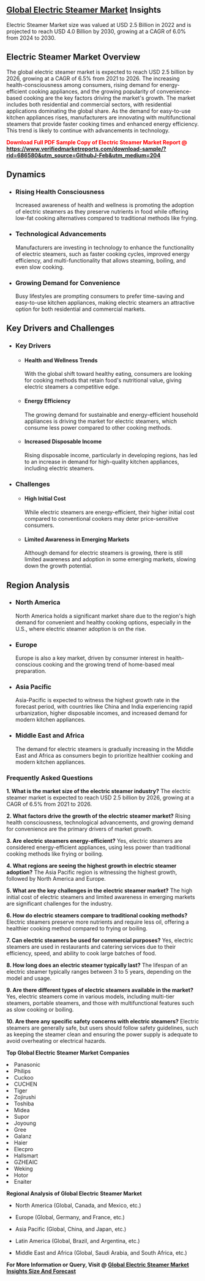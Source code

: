 <h2><a href="https://www.verifiedmarketreports.com/download-sample/?rid=686580&amp;utm_source=GithubJ&amp;utm_medium=204" target="_blank">Global Electric Steamer Market</a> Insights</h2><p>Electric Steamer Market size was valued at USD 2.5 Billion in 2022 and is projected to reach USD 4.0 Billion by 2030, growing at a CAGR of 6.0% from 2024 to 2030.</p><p> <h2>Electric Steamer Market Overview</h2> <p>The global electric steamer market is expected to reach USD 2.5 billion by 2026, growing at a CAGR of 6.5% from 2021 to 2026. The increasing health-consciousness among consumers, rising demand for energy-efficient cooking appliances, and the growing popularity of convenience-based cooking are the key factors driving the market's growth. The market includes both residential and commercial sectors, with residential applications dominating the global share. As the demand for easy-to-use kitchen appliances rises, manufacturers are innovating with multifunctional steamers that provide faster cooking times and enhanced energy efficiency. This trend is likely to continue with advancements in technology.</p> <p><strong><p><span class=""><span style="color: #ff0000;"><strong>Download Full PDF Sample Copy of Electric Steamer Market Report</strong> @ </span><a href="https://www.verifiedmarketreports.com/download-sample/?rid=686580&amp;utm_source=GithubJ-Feb&amp;utm_medium=204" target="_blank">https://www.verifiedmarketreports.com/download-sample/?rid=686580&amp;utm_source=GithubJ-Feb&amp;utm_medium=204</a></span></p></strong></p> <h2>Dynamics</h2> <ul> <li><h3>Rising Health Consciousness</h3> Increased awareness of health and wellness is promoting the adoption of electric steamers as they preserve nutrients in food while offering low-fat cooking alternatives compared to traditional methods like frying.</li> <li><h3>Technological Advancements</h3> Manufacturers are investing in technology to enhance the functionality of electric steamers, such as faster cooking cycles, improved energy efficiency, and multi-functionality that allows steaming, boiling, and even slow cooking.</li> <li><h3>Growing Demand for Convenience</h3> Busy lifestyles are prompting consumers to prefer time-saving and easy-to-use kitchen appliances, making electric steamers an attractive option for both residential and commercial markets.</li> </ul> <h2>Key Drivers and Challenges</h2> <ul> <li><h3>Key Drivers</h3> <ul> <li><h4>Health and Wellness Trends</h4> With the global shift toward healthy eating, consumers are looking for cooking methods that retain food's nutritional value, giving electric steamers a competitive edge.</li> <li><h4>Energy Efficiency</h4> The growing demand for sustainable and energy-efficient household appliances is driving the market for electric steamers, which consume less power compared to other cooking methods.</li> <li><h4>Increased Disposable Income</h4> Rising disposable income, particularly in developing regions, has led to an increase in demand for high-quality kitchen appliances, including electric steamers.</li> </ul> </li> <li><h3>Challenges</h3> <ul> <li><h4>High Initial Cost</h4> While electric steamers are energy-efficient, their higher initial cost compared to conventional cookers may deter price-sensitive consumers.</li> <li><h4>Limited Awareness in Emerging Markets</h4> Although demand for electric steamers is growing, there is still limited awareness and adoption in some emerging markets, slowing down the growth potential.</li> </ul> </li> </ul> <h2>Region Analysis</h2> <ul> <li><h3>North America</h3> North America holds a significant market share due to the region's high demand for convenient and healthy cooking options, especially in the U.S., where electric steamer adoption is on the rise.</li> <li><h3>Europe</h3> Europe is also a key market, driven by consumer interest in health-conscious cooking and the growing trend of home-based meal preparation.</li> <li><h3>Asia Pacific</h3> Asia-Pacific is expected to witness the highest growth rate in the forecast period, with countries like China and India experiencing rapid urbanization, higher disposable incomes, and increased demand for modern kitchen appliances.</li> <li><h3>Middle East and Africa</h3> The demand for electric steamers is gradually increasing in the Middle East and Africa as consumers begin to prioritize healthier cooking and modern kitchen appliances.</li> </ul> <h3>Frequently Asked Questions</h3> <p><strong>1. What is the market size of the electric steamer industry?</strong> The electric steamer market is expected to reach USD 2.5 billion by 2026, growing at a CAGR of 6.5% from 2021 to 2026.</p> <p><strong>2. What factors drive the growth of the electric steamer market?</strong> Rising health consciousness, technological advancements, and growing demand for convenience are the primary drivers of market growth.</p> <p><strong>3. Are electric steamers energy-efficient?</strong> Yes, electric steamers are considered energy-efficient appliances, using less power than traditional cooking methods like frying or boiling.</p> <p><strong>4. What regions are seeing the highest growth in electric steamer adoption?</strong> The Asia Pacific region is witnessing the highest growth, followed by North America and Europe.</p> <p><strong>5. What are the key challenges in the electric steamer market?</strong> The high initial cost of electric steamers and limited awareness in emerging markets are significant challenges for the industry.</p> <p><strong>6. How do electric steamers compare to traditional cooking methods?</strong> Electric steamers preserve more nutrients and require less oil, offering a healthier cooking method compared to frying or boiling.</p> <p><strong>7. Can electric steamers be used for commercial purposes?</strong> Yes, electric steamers are used in restaurants and catering services due to their efficiency, speed, and ability to cook large batches of food.</p> <p><strong>8. How long does an electric steamer typically last?</strong> The lifespan of an electric steamer typically ranges between 3 to 5 years, depending on the model and usage.</p> <p><strong>9. Are there different types of electric steamers available in the market?</strong> Yes, electric steamers come in various models, including multi-tier steamers, portable steamers, and those with multifunctional features such as slow cooking or boiling.</p> <p><strong>10. Are there any specific safety concerns with electric steamers?</strong> Electric steamers are generally safe, but users should follow safety guidelines, such as keeping the steamer clean and ensuring the power supply is adequate to avoid overheating or electrical hazards.</p> </p><p><strong>Top Global Electric Steamer Market Companies</strong></p><div data-test-id=""><p><li>Panasonic</li><li> Philips</li><li> Cuckoo</li><li> CUCHEN</li><li> Tiger</li><li> Zojirushi</li><li> Toshiba</li><li> Midea</li><li> Supor</li><li> Joyoung</li><li> Gree</li><li> Galanz</li><li> Haier</li><li> Elecpro</li><li> Hallsmart</li><li> GZHEAIC</li><li> Weking</li><li> Hotor</li><li> Enaiter</li></p><div><strong>Regional Analysis of&nbsp;Global Electric Steamer Market</strong></div><ul><li dir="ltr"><p dir="ltr">North America&nbsp;(Global, Canada, and Mexico, etc.)</p></li><li dir="ltr"><p dir="ltr">Europe (Global, Germany, and France, etc.)</p></li><li dir="ltr"><p dir="ltr">Asia Pacific&nbsp;(Global, China, and Japan, etc.)</p></li><li dir="ltr"><p dir="ltr">Latin America&nbsp;(Global, Brazil, and Argentina, etc.)</p></li><li dir="ltr">Middle East and Africa&nbsp;(Global, Saudi Arabia, and South Africa, etc.)</li></ul><p><strong>For More Information or Query, Visit @&nbsp;</strong><strong><a href="https://www.verifiedmarketreports.com/product/electric-steamer-market/?utm_source=GithubJ&amp;utm_medium=204" target="_blank">Global Electric Steamer Market Insights Size And Forecast</a></strong></p></div>
